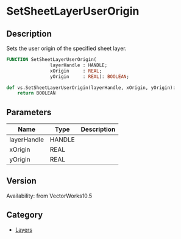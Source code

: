 # SetSheetLayerUserOrigin

## Description
Sets the user origin of the specified sheet layer.

```pascal
FUNCTION SetSheetLayerUserOrigin(
				layerHandle : HANDLE;
				xOrigin     : REAL;
				yOrigin     : REAL): BOOLEAN;
```

```python
def vs.SetSheetLayerUserOrigin(layerHandle, xOrigin, yOrigin):
    return BOOLEAN
```

## Parameters
|Name|Type|Description|
|---|---|---|
|layerHandle|HANDLE|   |
|xOrigin|REAL|   |
|yOrigin|REAL|   |

## Version
Availability: from VectorWorks10.5

## Category
* [Layers](../Categories/Layers.md)
